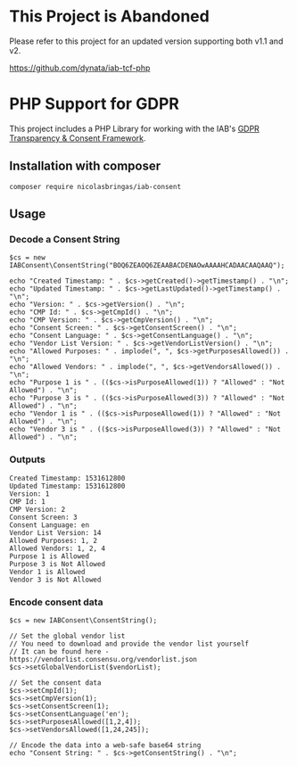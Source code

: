 # This Project is Abandoned

Please refer to this project for an updated version supporting both v1.1 and v2.

https://github.com/dynata/iab-tcf-php

# PHP Support for GDPR

This project includes a PHP Library for working with the IAB's [GDPR Transparency & Consent Framework](https://github.com/InteractiveAdvertisingBureau/GDPR-Transparency-and-Consent-Framework/blob/master/Consent%20string%20and%20vendor%20list%20formats%20v1.1%20Final.md).

## Installation with composer

```
composer require nicolasbringas/iab-consent
```

## Usage

### Decode a Consent String

```
$cs = new IABConsent\ConsentString("BOQ6ZEAOQ6ZEAABACDENAOwAAAAHCADAACAAQAAQ");

echo "Created Timestamp: " . $cs->getCreated()->getTimestamp() . "\n";
echo "Updated Timestamp: " . $cs->getLastUpdated()->getTimestamp() . "\n";
echo "Version: " . $cs->getVersion() . "\n";
echo "CMP Id: " . $cs->getCmpId() . "\n";
echo "CMP Version: " . $cs->getCmpVersion() . "\n";
echo "Consent Screen: " . $cs->getConsentScreen() . "\n";
echo "Consent Language: " . $cs->getConsentLanguage() . "\n";
echo "Vendor List Version: " . $cs->getVendorListVersion() . "\n";
echo "Allowed Purposes: " . implode(", ", $cs->getPurposesAllowed()) . "\n";
echo "Allowed Vendors: " . implode(", ", $cs->getVendorsAllowed()) . "\n";
echo "Purpose 1 is " . (($cs->isPurposeAllowed(1)) ? "Allowed" : "Not Allowed") . "\n";
echo "Purpose 3 is " . (($cs->isPurposeAllowed(3)) ? "Allowed" : "Not Allowed") . "\n";
echo "Vendor 1 is " . (($cs->isPurposeAllowed(1)) ? "Allowed" : "Not Allowed") . "\n";
echo "Vendor 3 is " . (($cs->isPurposeAllowed(3)) ? "Allowed" : "Not Allowed") . "\n";
```

### Outputs

```
Created Timestamp: 1531612800
Updated Timestamp: 1531612800
Version: 1
CMP Id: 1
CMP Version: 2
Consent Screen: 3
Consent Language: en
Vendor List Version: 14
Allowed Purposes: 1, 2
Allowed Vendors: 1, 2, 4
Purpose 1 is Allowed
Purpose 3 is Not Allowed
Vendor 1 is Allowed
Vendor 3 is Not Allowed
```

### Encode consent data

```
$cs = new IABConsent\ConsentString();

// Set the global vendor list
// You need to download and provide the vendor list yourself
// It can be found here - https://vendorlist.consensu.org/vendorlist.json
$cs->setGlobalVendorList($vendorList);

// Set the consent data
$cs->setCmpId(1);
$cs->setCmpVersion(1);
$cs->setConsentScreen(1);
$cs->setConsentLanguage('en');
$cs->setPurposesAllowed([1,2,4]);
$cs->setVendorsAllowed([1,24,245]);

// Encode the data into a web-safe base64 string
echo "Consent String: " . $cs->getConsentString() . "\n";
```
